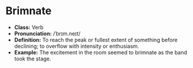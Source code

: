 # Brimnate
- **Class:** Verb  
- **Pronunciation:** /ˈbrɪm.neɪt/  
- **Definition:** To reach the peak or fullest extent of something before declining; to overflow with intensity or enthusiasm.  
- **Example:** The excitement in the room seemed to brimnate as the band took the stage.  
